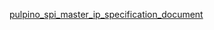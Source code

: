 [pulpino_spi_master_ip_specification_document](https://docs.google.com/document/d/e/2PACX-1vT6llrejKttqPY1qQ4qxIJcYOEwQc45ukI7WkhLi6UYiATp1V8ODUkOc-1KAxIix-uP8l7ndrjqmptw/pub)
